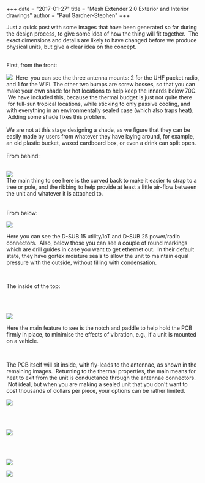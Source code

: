 +++
date = "2017-01-27"
title = "Mesh Extender 2.0 Exterior and Interior drawings"
author = "Paul Gardner-Stephen"
+++

<div class="post-body entry-content" id="post-body-2404686639001570013" itemprop="description articleBody">
Just a quick post with some images that have been generated so far during the design process, to give some idea of how the thing will fit together.  The exact dimensions and details are likely to have changed before we produce physical units, but give a clear idea on the concept.<br/>

<br/>

First, from the front:
<br/>

<a href="https://1.bp.blogspot.com/-sipK6Rye89M/WItFa3PNwYI/AAAAAAAAGEQ/y-Y21HVveTgJj5ilaEYNONHdOHpSo4Y-ACEw/s1600/FRONT%2B3-4.jpg"><img src="https://1.bp.blogspot.com/-sipK6Rye89M/WItFa3PNwYI/AAAAAAAAGEQ/y-Y21HVveTgJj5ilaEYNONHdOHpSo4Y-ACEw/s320/FRONT%2B3-4.jpg"/></a>
 Here  you can see the three antenna mounts: 2 for the UHF packet radio, and 1 for the WiFi. The other two bumps are screw bosses, so that you can make your own shade for hot locations to help keep the innards below 70C.  We have included this, because the thermal budget is just not quite there  for full-sun tropical locations, while sticking to only passive cooling, and with everything in an environmentally sealed case (which also traps heat).  Adding some shade fixes this problem. <br/>
<br/>
We are not at this stage designing a shade, as we figure that they can be easily made by users from whatever they have laying around, for example, an old plastic bucket, waxed cardboard box, or even a drink can split open.<br/>
<br/>
From behind:<br/>
<br/>

<a href="https://2.bp.blogspot.com/-3SC95eZUJ3U/WItFa8N-YzI/AAAAAAAAGEU/K8LIt99IL4EvLTMqR7qKQd27Y9EBBwmLQCEw/s1600/REAR%2B3-4.jpg"><img src="https://2.bp.blogspot.com/-3SC95eZUJ3U/WItFa8N-YzI/AAAAAAAAGEU/K8LIt99IL4EvLTMqR7qKQd27Y9EBBwmLQCEw/s320/REAR%2B3-4.jpg"/></a>
<br/>
The main thing to see here is the curved back to make it easier to strap to a tree or pole, and the ribbing to help provide at least a little air-flow between the unit and whatever it is attached to.<br/>
<br/>
<br/>
From below:<br/>

<a href="https://1.bp.blogspot.com/-AkSrXMet_Oo/WItFa2DYk7I/AAAAAAAAGEM/-GzAFKblaA4RKJkZPhJWgqIc5-avqOZ5ACEw/s1600/UNDERSIDE.jpg"><img src="https://1.bp.blogspot.com/-AkSrXMet_Oo/WItFa2DYk7I/AAAAAAAAGEM/-GzAFKblaA4RKJkZPhJWgqIc5-avqOZ5ACEw/s320/UNDERSIDE.jpg"/></a>

Here you can see the D-SUB 15 utility/IoT and D-SUB 25 power/radio connectors.  Also, below those you can see a couple of round markings which are drill guides in case you want to get ethernet out.  In their default state, they have gortex moisture seals to allow the unit to maintain equal pressure with the outside, without filling with condensation.

<br/>

The inside of the top:

<br/>

<br/>

<a href="https://1.bp.blogspot.com/-bUAqBiMtsnU/WItFbS91WUI/AAAAAAAAGEY/zPbtkTZNV2kmo17oLBC-GHiLwlU47U5yQCEw/s1600/board_retention.JPG"><img src="https://1.bp.blogspot.com/-bUAqBiMtsnU/WItFbS91WUI/AAAAAAAAGEY/zPbtkTZNV2kmo17oLBC-GHiLwlU47U5yQCEw/s320/board_retention.JPG"/></a>

Here the main feature to see is the notch and paddle to help hold the PCB firmly in place, to minimise the effects of vibration, e.g., if a unit is mounted on a vehicle.

<br/>

The PCB itself will sit inside, with fly-leads to the antennae, as shown in the remaining images.  Returning to the thermal properties, the main means for heat to exit from the unit is conductance through the antennae connectors.  Not ideal, but when you are making a sealed unit that you don't want to cost thousands of dollars per piece, your options can be rather limited.

<a href="https://3.bp.blogspot.com/-G341WV8LNWc/WItFbdN95TI/AAAAAAAAGEc/XLnvSfV4PqUcSHyHXgT2ToraG7HlgA43wCEw/s1600/front_cables.JPG"><img src="https://3.bp.blogspot.com/-G341WV8LNWc/WItFbdN95TI/AAAAAAAAGEc/XLnvSfV4PqUcSHyHXgT2ToraG7HlgA43wCEw/s320/front_cables.JPG"/></a>
<br/>

<br/>
<br/>

<a href="https://1.bp.blogspot.com/-N5D0W6EOAE4/WItFbkxUUJI/AAAAAAAAGEg/hyclNvwxGzAnI3_CakRofjzKoF-xiB23wCEw/s1600/top_cables.JPG"><img src="https://1.bp.blogspot.com/-N5D0W6EOAE4/WItFbkxUUJI/AAAAAAAAGEg/hyclNvwxGzAnI3_CakRofjzKoF-xiB23wCEw/s320/top_cables.JPG"/></a>
<br/>

<br/>
<br/>

<a href="https://1.bp.blogspot.com/-oBxRkqR5t3M/WItFb1Uex7I/AAAAAAAAGEk/Hz0vC98K5sItPfkUmec4g5DYB2QXj39WwCEw/s1600/xsection-front_cables.JPG"><img src="https://1.bp.blogspot.com/-oBxRkqR5t3M/WItFb1Uex7I/AAAAAAAAGEk/Hz0vC98K5sItPfkUmec4g5DYB2QXj39WwCEw/s320/xsection-front_cables.JPG"/></a>

<a href="https://4.bp.blogspot.com/-oBxRkqR5t3M/WItFb1Uex7I/AAAAAAAAGEk/JsO2YaAuZV84rpFSa6afsKfYv2j3omirwCLcB/s1600/xsection-front_cables.JPG"><img src="https://4.bp.blogspot.com/-oBxRkqR5t3M/WItFb1Uex7I/AAAAAAAAGEk/JsO2YaAuZV84rpFSa6afsKfYv2j3omirwCLcB/s320/xsection-front_cables.JPG"/></a>
<br/>
<div></div>
</div>
